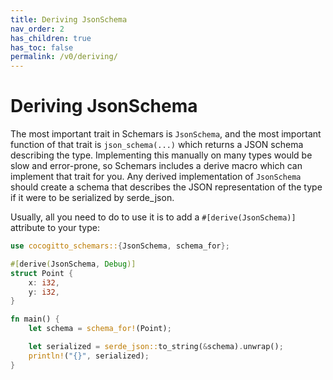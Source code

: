```yaml
---
title: Deriving JsonSchema
nav_order: 2
has_children: true
has_toc: false
permalink: /v0/deriving/
---
```


# Deriving JsonSchema

The most important trait in Schemars is `JsonSchema`, and the most important function of that trait is `json_schema(...)` which returns a JSON schema describing the type. Implementing this manually on many types would be slow and error-prone, so Schemars includes a derive macro which can implement that trait for you. Any derived implementation of `JsonSchema` should create a schema that describes the JSON representation of the type if it were to be serialized by serde_json.

Usually, all you need to do to use it is to add a `#[derive(JsonSchema)]` attribute to your type:

```rust
use cocogitto_schemars::{JsonSchema, schema_for};

#[derive(JsonSchema, Debug)]
struct Point {
    x: i32,
    y: i32,
}

fn main() {
    let schema = schema_for!(Point);

    let serialized = serde_json::to_string(&schema).unwrap();
    println!("{}", serialized);
}
```

<!-- TODO:
show example output
requirements - when can/can't it be derived
generic params behaviour
-->
